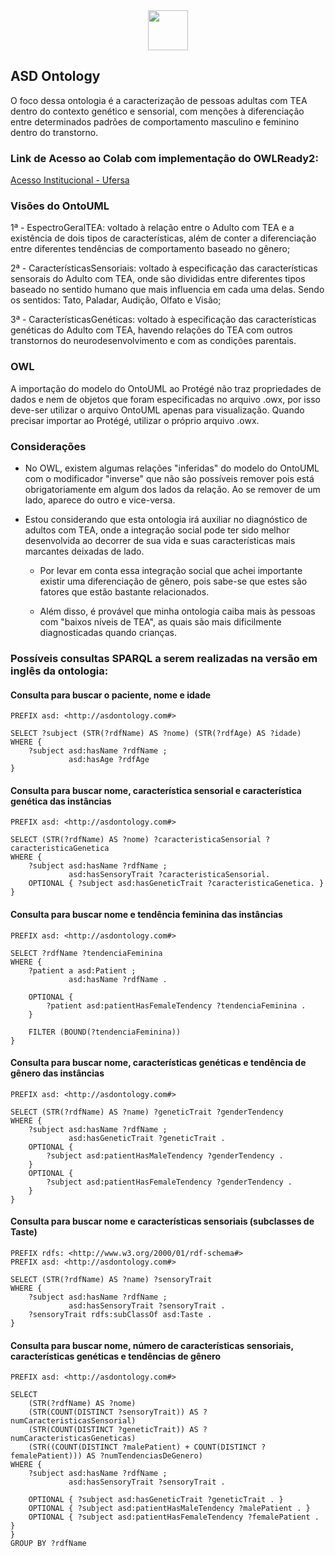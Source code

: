 <div align="center">
  <img src="https://github.com/user-attachments/assets/cac4b459-d438-46ad-8fde-8040b5de2496" width="64px" />
</div>

<h2>ASD Ontology</h2>
O foco dessa ontologia é a caracterização de pessoas adultas com TEA dentro do contexto genético e sensorial, com menções à diferenciação entre determinados padrões de comportamento masculino e feminino dentro do transtorno.

<h3>Link de Acesso ao Colab com implementação do OWLReady2: </h3>
<a href="https://colab.research.google.com/drive/1eQuP5CJS34VLTMMalKYUT8yPXPqyYIsD?usp=sharing">Acesso Institucional - Ufersa</a>

<h3>Visões do OntoUML</h3>

1ª - EspectroGeralTEA: voltado à relação entre o Adulto com TEA e a existência de dois tipos de características, além de conter a diferenciação entre diferentes tendências de comportamento baseado no gênero;

2ª - CaracterísticasSensoriais: voltado à especificação das características sensorais do Adulto com TEA, onde são divididas entre diferentes tipos baseado no sentido humano que mais influencia em cada uma delas. Sendo os sentidos: Tato, Paladar, Audição, Olfato e Visão;

3ª - CaracterísticasGenéticas: voltado à especificação das características genéticas do Adulto com TEA, havendo relações do TEA com outros transtornos do neurodesenvolvimento e com as condições parentais.

<h3>OWL</h3>
A importação do modelo do OntoUML ao Protégé não traz propriedades de dados e nem de objetos que foram especificadas no arquivo .owx, por isso deve-ser utilizar o arquivo OntoUML apenas para visualização. Quando precisar importar ao Protégé, utilizar o próprio arquivo .owx. 

<h3>Considerações</h3>

- No OWL, existem algumas relações "inferidas" do modelo do OntoUML com o modificador "inverse" que não são possíveis remover pois está obrigatoriamente em algum dos lados da relação. Ao se remover de um lado, aparece do outro e vice-versa.

- Estou considerando que esta ontologia irá auxiliar no diagnóstico de adultos com TEA, onde a integração social pode ter sido melhor desenvolvida ao decorrer de sua vida e suas características mais marcantes deixadas de lado.
  
  - Por levar em conta essa integração social que achei importante existir uma diferenciação de gênero, pois sabe-se que estes são fatores que estão bastante relacionados.
    
  - Além disso, é provável que minha ontologia caiba mais às pessoas com "baixos níveis de TEA", as quais são mais dificilmente diagnosticadas quando crianças.

<h3>Possíveis consultas SPARQL a serem realizadas na versão em inglês da ontologia:</h3>

<h4>Consulta para buscar o paciente, nome e idade</h4>

    PREFIX asd: <http://asdontology.com#>

    SELECT ?subject (STR(?rdfName) AS ?nome) (STR(?rdfAge) AS ?idade)
    WHERE {
        ?subject asd:hasName ?rdfName ;
                 asd:hasAge ?rdfAge
    }


<h4>Consulta para buscar nome, característica sensorial e característica genética das instâncias</h4>

    PREFIX asd: <http://asdontology.com#>

    SELECT (STR(?rdfName) AS ?nome) ?caracteristicaSensorial ?caracteristicaGenetica
    WHERE {
        ?subject asd:hasName ?rdfName ;
                 asd:hasSensoryTrait ?caracteristicaSensorial.
        OPTIONAL { ?subject asd:hasGeneticTrait ?caracteristicaGenetica. }
    }


<h4>Consulta para buscar nome e tendência feminina das instâncias</h4>

    PREFIX asd: <http://asdontology.com#>

    SELECT ?rdfName ?tendenciaFeminina
    WHERE {
        ?patient a asd:Patient ;
                 asd:hasName ?rdfName .

        OPTIONAL {
            ?patient asd:patientHasFemaleTendency ?tendenciaFeminina .
        }

        FILTER (BOUND(?tendenciaFeminina))
    }

<h4>Consulta para buscar nome, características genéticas e tendência de gênero das instâncias</h4>

    PREFIX asd: <http://asdontology.com#>

    SELECT (STR(?rdfName) AS ?name) ?geneticTrait ?genderTendency
    WHERE {
        ?subject asd:hasName ?rdfName ;
                 asd:hasGeneticTrait ?geneticTrait .
        OPTIONAL {
            ?subject asd:patientHasMaleTendency ?genderTendency .
        }
        OPTIONAL {
            ?subject asd:patientHasFemaleTendency ?genderTendency .
        }
    }

<h4>Consulta para buscar nome e características sensoriais (subclasses de Taste)</h4>

    PREFIX rdfs: <http://www.w3.org/2000/01/rdf-schema#>
    PREFIX asd: <http://asdontology.com#>

    SELECT (STR(?rdfName) AS ?name) ?sensoryTrait
    WHERE {
        ?subject asd:hasName ?rdfName ;
                 asd:hasSensoryTrait ?sensoryTrait .
        ?sensoryTrait rdfs:subClassOf asd:Taste .
    }

<h4>Consulta para buscar nome, número de características sensoriais, características genéticas e tendências de gênero</h4>

    PREFIX asd: <http://asdontology.com#>

    SELECT
        (STR(?rdfName) AS ?nome)
        (STR(COUNT(DISTINCT ?sensoryTrait)) AS ?numCaracteristicasSensorial)
        (STR(COUNT(DISTINCT ?geneticTrait)) AS ?numCaracteristicasGeneticas)
        (STR((COUNT(DISTINCT ?malePatient) + COUNT(DISTINCT ?femalePatient))) AS ?numTendenciasDeGenero)
    WHERE {
        ?subject asd:hasName ?rdfName ;
                 asd:hasSensoryTrait ?sensoryTrait .

        OPTIONAL { ?subject asd:hasGeneticTrait ?geneticTrait . }
        OPTIONAL { ?subject asd:patientHasMaleTendency ?malePatient . }
        OPTIONAL { ?subject asd:patientHasFemaleTendency ?femalePatient . }
    }
    GROUP BY ?rdfName
